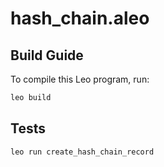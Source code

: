 # hash_chain.aleo

## Build Guide

To compile this Leo program, run:

```bash
leo build
```

## Tests

```bash
leo run create_hash_chain_record
```
